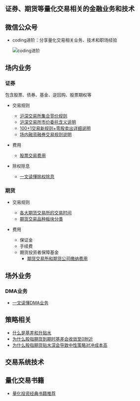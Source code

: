 ## 证券、期货等量化交易相关的金融业务和技术

## 微信公众号

* coding进阶：分享量化交易相关业务、技术和职场经验

  ![coding进阶](./workspace/img/wechat.png)

## 场内业务

### 证券

包含股票、债券、基金、逆回购、股票期权等

* 交易规则
  * [沪深交易所集合竞价规则](https://zhuanlan.zhihu.com/p/137762677)
  * [沪深交易所市价委托含义说明](./workspace/securities/market_order.md)
  * [100+1交易新规则+零股卖出详细说明](./workspace/securities/odd_lot.md)
  * [场内融资融券交易规则说明](./workspace/securities/margin_trade.md)

* 费用
  * [股票交易费用](./workspace/securities/stock_fee.md)
* 除权除息
  * [一文读懂除权除息](./workspace/securities/xd_xr.md)



### 期货

* 交易规则
  * [各大期货交易所的交易时间](./workspace/futures/trading_time.md)
  * [期货交易品种板块分类](https://zhuanlan.zhihu.com/p/459400875)
  
* 费用
  * 保证金
  * 手续费
  * 期货投资者保障基金
    * [期货交易所和期货公司缴纳费用](./workspace/futures/future_investor_protection_fund.md)

## 场外业务

### DMA业务

* [一文读懂DMA业务](./workspace/dma/lecture01.md)

## 策略相关

* [什么是基差和升贴水](./workspace/strategy/index_futures_basis.md)
* [为什么股指期货到期时基差会收敛至0附近](./workspace/strategy/index_futures_basis_converge.md)
* [为什么股指期货贴水深会导致中性策略对冲成本高](./workspace/strategy/index_futures_hedge_cost.md)

## 交易系统技术

## 量化交易书籍

* [量化投资经典书籍推荐](./workspace/book/00-quant-book.md)

